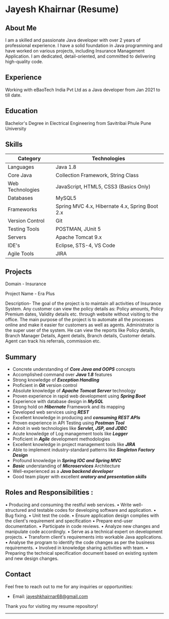 
# Jayesh Khairnar (Resume) 

## About Me

I am a skilled and passionate Java developer with over 2 years of professional experience. I have a solid foundation in Java programming and have worked on various projects, including Insurance Management Application. I am dedicated, detail-oriented, and committed to delivering high-quality code.


## Experience

Working with eBaoTech India Pvt Ltd as a Java developer from Jan 2021 to till date.
## Education
Bachelor's Degree in Electrical Engineering from Savitribai Phule Pune University
## Skills
| Category            | Technologies                           |
|---------------------|----------------------------------------|
| Languages           | Java 1.8                                |
| Core Java           | Collection Framework, String Class     |
| Web Technologies    | JavaScript, HTML5, CSS3  (Basics Only)              |
| Databases           | MySQL5                                 |
| Frameworks          | Spring MVC 4.x, Hibernate 4.x, Spring Boot 2.x |
| Version Control     | Git                                    |
| Testing Tools       | POSTMAN, JUnit 5                        |
| Servers             | Apache Tomcat 9.x                       |
| IDE's               | Eclipse, STS-4, VS Code                |
| Agile Tools         | JIRA                                   |

## Projects

Domain - Insurance

Project Name - Era Plus

Description- The goal of the project is to maintain all activities of Insurance System. Any customer can
view the policy details as: Policy amounts, Policy Premium dates, Validity details etc. through website
without visiting to the office. The main purpose of the project is to automate all the processes online and
make it easier for customers as well as agents. Administrator is the super user of the system. He can
view the reports like Policy details, Branch Manager Details, Agent details, Branch details, Customer
details. Agent can track his referrals, commission etc. 
## Summary
- Concrete understanding of ***Core Java and OOPS*** concepts
- Accomplished command over ***Java 1.8*** features
- Strong knowledge of ***Exception Handling***
- Proficient in ***Git*** version control
- Absolute knowledge of ***Apache Tomcat Server*** technology
- Proven experience in rapid web development using ***Spring Boot***
- Experience with database design in ***MySQL***
- Strong hold on ***Hibernate*** Framework and its mapping
- Developed web services using ***REST***
- Excellent knowledge in producing and ***consuming REST APIs***
- Proven experience in API Testing using ***Postman Tool***
- Adroit in web technologies like ***Servlet, JSP, and JDBC***
- Acute knowledge of Log management tools like ***Logger***
- Proficient in ***Agile*** development methodologies
- Excellent knowledge in project management tools like ***JIRA***
- Able to implement industry-standard patterns like ***Singleton Factory Design***
- Profound knowledge in ***Spring IOC and Spring MVC***
- ***Basic*** understanding of ***Microservices*** Architecture
- Well-experienced as a ***Java backend developer***
- Good team player with excellent ***oratory and presentation skills***




## Roles and Responsibilities :

•	Producing and consuming the restful web services.
•	Write well-structured and testable codes for developing software and application.
•	Bug fixing.
•	Unit test the code.
•	Ensure application design complies with the client's requirement and specification
•	Prepare end-user documentation.
•	Participate in code reviews.
•	Analyze new changes and manipulate code accordingly.
•	Serve as a technical expert on development projects.
•	Transform client's requirements into workable Java applications.
•	Analyse the program to identify the code changes as per the business requirements.
•	Involved in knowledge sharing activities with team.
•	Preparing the technical specification document based on existing system and new design changes.




## Contact

Feel free to reach out to me for any inquiries or opportunities:

- Email: jayeshkhairnar68@gmail.com


Thank you for visiting my resume repository!


---

